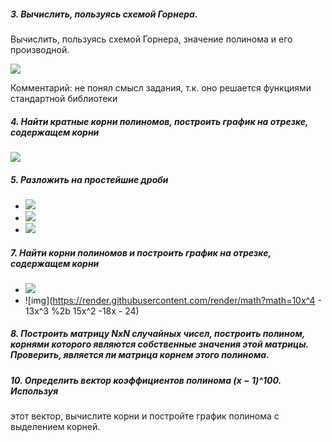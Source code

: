 ##### 3. Вычислить, пользуясь схемой Горнера. 

Вычислить, пользуясь схемой Горнера, значение полинома и его производной.

<img src="https://render.githubusercontent.com/render/math?math=x^4-2x^3%2b6x^2-10x%2b16, x_0=4">

Комментарий: не понял смысл задания, т.к. оно решается функциями стандартной библиотеки 

##### 4. Найти кратные корни полиномов, построить график на отрезке, содержащем корни

<img src="https://render.githubusercontent.com/render/math?math=x^{2n}-nx^{n%2b1}%2bnx^{n-1}-1">

##### 5. Разложить на простейшие дроби

- <img src="https://render.githubusercontent.com/render/math?math=\frac{x^2}{(x-1)(x%2b2)(x%2b3)}">
- <img src="https://render.githubusercontent.com/render/math?math=\frac{3%2bx}{(x-1)(x^2%2b1)}">
- <img src="https://render.githubusercontent.com/render/math?math=\frac{x^2}{(x^4-1)}">

##### 7. Найти корни полиномов и построить график на отрезке, содержащем корни

- <img src="https://render.githubusercontent.com/render/math?math=x^3-6x^2%2b15x-14">
- ![img](https://render.githubusercontent.com/render/math?math=10x^4 - 13x^3 %2b 15x^2 -18x - 24)

##### 8. Построить матрицу NxN случайных чисел, построить полином, корнями которого являются собственные значения этой матрицы. Проверить, является ли матрица корнем этого полинома.

##### 10. Определить вектор коэффициентов полинома (x − 1)^100. Используя
этот вектор, вычислите корни и постройте график полинома с выделением корней. 